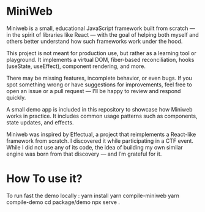 # MiniWeb

Miniweb is a small, educational JavaScript framework built from scratch — in the spirit of libraries like React — with the goal of helping both myself and others better understand how such frameworks work under the hood.

This project is not meant for production use, but rather as a learning tool or playground. It implements a virtual DOM, fiber-based reconciliation, hooks (useState, useEffect), component rendering, and more.

There may be missing features, incomplete behavior, or even bugs. If you spot something wrong or have suggestions for improvements, feel free to open an issue or a pull request — I’ll be happy to review and respond quickly.

A small demo app is included in this repository to showcase how Miniweb works in practice. It includes common usage patterns such as components, state updates, and effects.

Miniweb was inspired by Effectual, a project that reimplements a React-like framework from scratch. I discovered it while participating in a CTF event. While I did not use any of its code, the idea of building my own similar engine was born from that discovery — and I’m grateful for it.



# How To use it?

To run fast the demo locally :
    yarn install
    yarn compile-miniweb
    yarn compile-demo
    cd package/demo
    npx serve .
